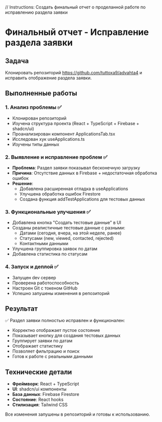 // Instructions: Создать финальный отчет о проделанной работе по исправлению раздела заявки

# Финальный отчет - Исправление раздела заявки

## Задача
Клонировать репозиторий https://github.com/tuttoxa9/advahta4 и исправить отображение раздела заявки.

## Выполненные работы

### 1. Анализ проблемы ✅
- Клонирован репозиторий
- Изучена структура проекта (React + TypeScript + Firebase + shadcn/ui)
- Проанализирован компонент ApplicationsTab.tsx
- Исследован хук useApplications.ts
- Изучены типы данных

### 2. Выявление и исправление проблем ✅
- **Проблема**: Раздел заявки показывал бесконечную загрузку
- **Причина**: Отсутствие данных в Firebase + недостаточная обработка ошибок
- **Решение**:
  - Добавлена расширенная отладка в useApplications
  - Улучшена обработка ошибок Firestore
  - Создана функция addTestApplications для тестовых данных

### 3. Функциональные улучшения ✅
- Добавлена кнопка "Создать тестовые данные" в UI
- Созданы реалистичные тестовые данные с разными:
  - Датами (сегодня, вчера, на этой неделе, ранее)
  - Статусами (new, viewed, contacted, rejected)
  - Контактными данными
- Улучшена группировка заявок по датам
- Добавлена статистика по статусам

### 4. Запуск и деплой ✅
- Запущен dev сервер
- Проверена работоспособность
- Настроен Git с токеном GitHub
- Успешно запушены изменения в репозиторий

## Результат
✅ Раздел заявки полностью исправлен и функционален:
- Корректно отображает пустое состояние
- Показывает кнопку для создания тестовых данных
- Группирует заявки по датам
- Отображает статистику
- Позволяет фильтрацию и поиск
- Готов к работе с реальными данными

## Технические детали
- **Фреймворк**: React + TypeScript
- **UI**: shadcn/ui компоненты
- **База данных**: Firebase Firestore
- **Состояние**: React hooks
- **Стилизация**: Tailwind CSS

Все изменения запушены в репозиторий и готовы к использованию.
